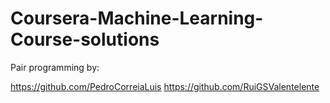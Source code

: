 # Coursera-Machine-Learning-Course-solutions

Pair programming by:

https://github.com/PedroCorreiaLuis
https://github.com/RuiGSValentelente
